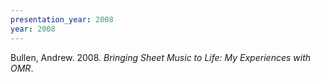 ```yaml
---
presentation_year: 2008
year: 2008
---
```


Bullen, Andrew. 2008. <i>Bringing Sheet Music to Life: My Experiences with OMR</i>.